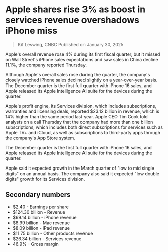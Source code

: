 
# Apple shares rise 3% as boost in services revenue overshadows iPhone miss

> Kif Leswing, CNBC
> Published on January 30, 2025

Apple's overall revenue rose 4% during its first fiscal quarter, but it missed on Wall Street's iPhone sales expectations and saw sales in China decline 11.1%, the company reported Thursday.

Although Apple's overall sales rose during the quarter, the company's closely watched iPhone sales declined slightly on a year-over-year basis. The December quarter is the first full quarter with iPhone 16 sales, and Apple released its Apple Intelligence AI suite for the devices during the quarter.

Apple's profit engine, its Services division, which includes subscriptions, warranties and licensing deals, reported $23.12 billion in revenue, which is 14% higher than the same period last year. Apple CEO Tim Cook told analysts on a call Thursday that the company had more than one billion subscriptions, which includes both direct subscriptions for services such as Apple TV+ and iCloud, as well as subscriptions to third-party apps through the company's App Store system.

The December quarter is the first full quarter with iPhone 16 sales, and Apple released its Apple Intelligence AI suite for the devices during the quarter.

Apple said it expected growth in the March quarter of "low to mid single digits" on an annual basis. The company also said it expected "low double digits" growth for its Services division.

## Secondary numbers
- $2.40 - Earnings per share
- $124.30 billion - Revenue
- $69.14 billion - iPhone revenue
- $8.99 billion - Mac revenue
- $8.09 billion - iPad revenue
- $11.75 billion - Other products revenue
- $26.34 billion - Services revenue
- 46.9% - Gross margin
